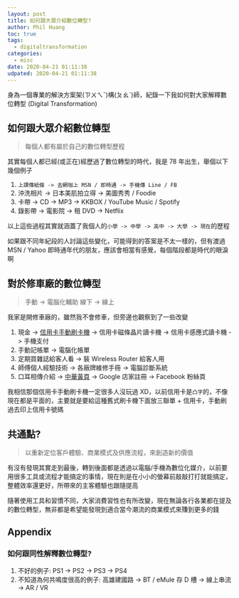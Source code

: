 ```yaml
---
layout: post
title: 如何跟大眾介紹數位轉型?
author: Phil Huang
toc: true
tags:
  - digitaltransformation
categories:
  - misc
date: 2020-04-21 01:11:38
udpated: 2020-04-21 01:11:38
---
```


身為一個專業的解決方案架(ㄗㄨㄟˇ)構(ㄆㄠˋ)師，紀錄一下我如何對大家解釋數位轉型 (Digital Transformation)

<!--more-->

## 如何跟大眾介紹數位轉型

> 每個人都有屬於自己的數位轉型歷程

其實每個人都已經(或正在)經歷過了數位轉型的時代，我是 78 年出生，舉個以下幾個例子

1. `上課傳紙條 -> 去網咖上 MSN / 即時通 -> 手機傳 Line / FB`
2. 沖洗相片 -> 日本美肌拍立得 -> 美圖秀秀 / Foodie
3. 卡帶 -> CD -> MP3 -> KKBOX / YouTube Music / Spotify
4. 錄影帶 -> 電影院 -> 租 DVD -> Netflix

以上這些過程其實就涵蓋了我個人的`小學 -> 中學 -> 高中 -> 大學 -> 現在`的歷程

如果跟不同年紀段的人討論這些變化，可能得到的答案是不太一樣的，但有渡過 MSN / Yahoo 即時通年代的朋友，應該會相當有感覺，每個階段都是時代的眼淚啊

## 對於修車廠的數位轉型

> 手動 -> 電腦化輔助
> 線下 -> 線上

我家是開修車廠的，雖然我不會修車，但旁邊也觀察到了一些改變

1. 現金 -> [信用卡手動刷卡機][1] -> 信用卡磁條晶片讀卡機 -> 信用卡感應式讀卡機 -> 手機支付
2. 手動記帳單 -> 電腦化帳單
3. 定期買雜誌給客人看 -> 裝 Wireless Router 給客人用
4. 師傅個人經驗技術 -> 各廠牌維修手冊 -> 電腦診斷系統
5. 口耳相傳介紹 -> [中華黃頁][2] -> Google 店家註冊 -> Facebook 粉絲頁

我相信那個信用卡手動刷卡機一定很多人沒玩過 XD，以前信用卡是`凸字`的，不像現在都是平面的，主要就是要給這種舊式刷卡機下面放三聯單 + 信用卡，手動刷過去印上信用卡號碼

## 共通點?

> 以重新定位客戶體驗、商業模式及供應流程，來創造新的價值

有沒有發現其實走到最後，轉到後面都是透過以電腦/手機為數位化媒介，以前要用很多工具或流程才能搞定的事情，現在則是在小小的螢幕前敲敲打打就能搞定，整體效率還更好，所帶來的主客體驗也跟隨提高

隨著使用工具和習慣不同，大家消費習性也有所改變，現在無論各行各業都在提及的數位轉型，無非都是希望能發現到適合當今潮流的商業模式來賺到更多的錢

## Appendix

### 如何跟同性解釋數位轉型?

1. 不好的例子: PS1 -> PS2 -> PS3 -> PS4
2. 不知道為何共鳴度很高的例子: 高雄建國路 -> BT / eMule 存 D 槽 -> 線上串流 -> AR / VR

[1]: https://judy-pan.blogspot.com/2014/06/credit-card.html?m=1
[2]: https://www.chyp.com.tw/print-ads.html